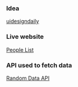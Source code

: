 ### Idea

[uidesigndaily](https://www.uidesigndaily.com/posts/figma-people-list-card-day-1424)

### Live website

[People List](https://mdluc.github.io/people-list/)

### API used to fetch data
[Random Data API](https://random-data-api.com/api/users/random_user)
